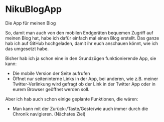 # NikuBlogApp
Die App für meinen Blog

So, damit man auch von den mobilen Endgeräten bequemen Zugriff auf meinen Blog hat, habe ich dafür einfach mal einen Blog erstellt. Das ganze hab ich auf GitHub hochgeladen, damit ihr euch anschauen könnt, wie ich das umgesetzt habe.

Bisher hab ich ja schon eine in den Grundzügen funktionierende App, sie kann:
<ul>
  <li>Die mobile Version der Seite aufrufen</li>
  <li>Öffnet nur seiteninterne Links in der App, bei anderen, wie z.B. meiner Twitter-Verlinkung wird gefragt ob der Link in der Twitter App oder in eurem Browser geöffnet werden soll.
</ul

Aber ich hab auch schon einige geplante Funktionen, die wären:
<ul>
  	<li>Man kann mit der Zurück-/Taste/Geste/wie auch immer durch die Chronik navigieren. (Nächstes Ziel)</li>
</ul>
